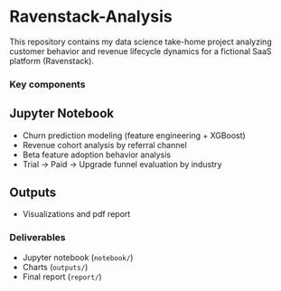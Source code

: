 # Ravenstack-Analysis

This repository contains my data science take-home project analyzing customer behavior and revenue lifecycle dynamics for a fictional SaaS platform (Ravenstack).

### Key components
## Jupyter Notebook
- Churn prediction modeling (feature engineering + XGBoost)
- Revenue cohort analysis by referral channel
- Beta feature adoption behavior analysis
- Trial → Paid → Upgrade funnel evaluation by industry
## Outputs
- Visualizations and pdf report

### Deliverables
- Jupyter notebook (`notebook/`)
- Charts (`outputs/`)
- Final report (`report/`)
